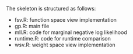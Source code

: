 The skeleton is structured as follows:

* fsv.R: function space view implementation
* gp.R: main file
* mll.R: code for marginal negative log likelihood
* runtime.R: code for runtime comparison
* wsv.R: weight space view implementation
